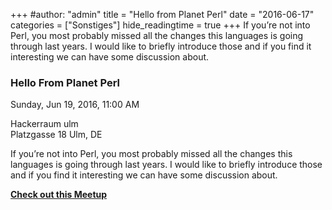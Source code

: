 +++
#author: "admin"
title = "Hello from Planet Perl"
date = "2016-06-17"
categories = ["Sonstiges"]
hide_readingtime = true
+++
If you’re not into Perl, you most probably missed all the changes this languages is going through last years. I would like to briefly introduce those and if you find it interesting we can have some discussion about.

### Hello From Planet Perl

Sunday, Jun 19, 2016, 11:00 AM

Hackerraum ulm  
Platzgasse 18 Ulm, DE

If you’re not into Perl, you most probably missed all the changes this languages is going through last years. I would like to briefly introduce those and if you find it interesting we can have some discussion about.

[**Check out this Meetup**](https://www.meetup.com/UlmHackers/events/231794495/)
